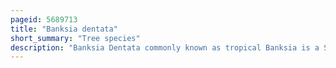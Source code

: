 ```yaml
---
pageid: 5689713
title: "Banksia dentata"
short_summary: "Tree species"
description: "Banksia Dentata commonly known as tropical Banksia is a Species of Tree in the Genus Banksia. It occurs across northern Australia southern new Guinea and Aru Islands. It grows as a gnarled Tree to 7 Metres high having large green leaves up to 22cm long with Dentate Margins. The cylindrical yellow inflorescences, up to 13 cm high, appear between November and May, attracting various species of honeyeaters, sunbirds, the sugar glider and a variety of insects. Flowers fall off the Ageing Spikes which swell and develop Follicles that each Contain up to two viable Seeds."
---
```

